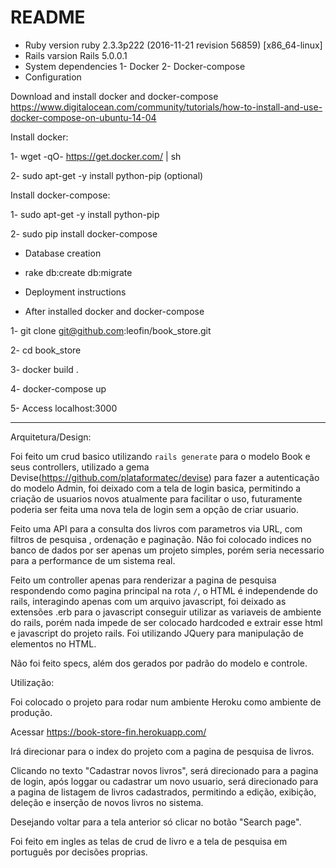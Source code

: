 # README

* Ruby version
ruby 2.3.3p222 (2016-11-21 revision 56859) [x86_64-linux]
* Rails varsion
Rails 5.0.0.1
* System dependencies
1- Docker
2- Docker-compose
* Configuration

Download and install docker and docker-compose
https://www.digitalocean.com/community/tutorials/how-to-install-and-use-docker-compose-on-ubuntu-14-04

Install docker:
 
 1- wget -qO- https://get.docker.com/ | sh
 
 2- sudo apt-get -y install python-pip (optional)

Install docker-compose:
 
 1- sudo apt-get -y install python-pip
 
 2- sudo pip install docker-compose

* Database creation
 - rake db:create db:migrate
* Deployment instructions
 - After installed docker and docker-compose
 
 1- git clone git@github.com:leofin/book_store.git
 
 2- cd book_store
 
 3- docker build .
 
 4- docker-compose up
 
 5- Access localhost:3000

----------------------------------------------------------------------------------------------------------

Arquitetura/Design:

Foi feito um crud basico utilizando `rails generate` para o modelo Book e seus controllers, utilizado a gema Devise(https://github.com/plataformatec/devise) para fazer a autenticação do modelo Admin, foi deixado com a tela de login basica, permitindo a criação de usuarios novos atualmente para facilitar o uso, futuramente poderia ser feita uma nova tela de login sem a opção de criar usuario.

Feito uma API para a consulta dos livros com parametros via URL, com filtros de pesquisa , ordenação e paginação. Não foi colocado indices no banco de dados por ser apenas um projeto simples, porém seria necessario para a performance de um sistema real.

Feito um controller apenas para renderizar a pagina de pesquisa respondendo como pagina principal na rota `/`, o HTML é independende do rails, interagindo apenas com um arquivo javascript, foi deixado as extensões .erb para o javascript conseguir utilizar as variaveis de ambiente do rails, porém nada impede de ser colocado hardcoded e extrair esse html e javascript do projeto rails. Foi utilizando JQuery para manipulação de elementos no HTML.

Não foi feito specs, além dos gerados por padrão do modelo e controle.

Utilização:

Foi colocado o projeto para rodar num ambiente Heroku como ambiente de produção.

Acessar https://book-store-fin.herokuapp.com/

Irá direcionar para o index do projeto com a pagina de pesquisa de livros.

Clicando no texto "Cadastrar novos livros", será direcionado para a pagina de login, após loggar ou cadastrar um novo usuario, será direcionado para a pagina de listagem de livros cadastrados, permitindo a edição, exibição, deleção e inserção de novos livros no sistema.

Desejando voltar para a tela anterior só clicar no botão "Search page".

Foi feito em ingles as telas de crud de livro e a tela de pesquisa em português por decisões proprias.
